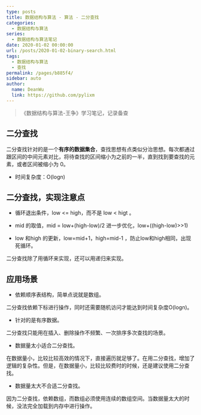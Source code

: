 ```yaml
---
type: posts
title: 数据结构与算法 - 算法 - 二分查找
categories: 
  - 数据结构与算法
series: 
  - 数据结构与算法笔记
date: 2020-01-02 00:00:00
url: /posts/2020-01-02-binary-search.html
tags: 
  - 数据结构与算法
  - 查找
permalink: /pages/b885f4/
sidebar: auto
author: 
  name: DeanWu
  link: https://github.com/pylixm
---
```


> 《数据结构与算法-王争》学习笔记，记录备查


## 二分查找

二分查找针对的是一个**有序的数据集合**，查找思想有点类似分治思想。每次都通过跟区间的中间元素对比，将待查找的区间缩小为之前的一半，直到找到要查找的元素，或者区间被缩小为 0。

- 时间复杂度：O(logn)

## 二分查找，实现注意点

- 循环退出条件，low <= high，而不是 low < higt 。

- mid 的取值，mid = low+(high-low)/2 进一步优化，low+((high-low)>>1)

- low 和high 的更新，low=mid+1，high=mid-1 ，防止low和high相同，出现死循环。


二分查找除了用循环来实现，还可以用递归来实现。

## 应用场景

- 依赖顺序表结构，简单点说就是数组。

二分查找依赖下标进行操作，同时还需要随机访问才能达到时间复杂度O(logn)。

- 针对的是有序数据。

二分查找只能用在插入、删除操作不频繁、一次排序多次查找的场景。

- 数据量太小适合二分查找。

在数据量小，比较比较高效的情况下，直接遍历就足够了。在用二分查找，增加了逻辑的复杂性。但是，在数据量小，比较比较费时的时候，还是建议使用二分查找。

- 数据量太大不合适二分查找。

因为二分查找，依赖数组，而数组必须使用连续的数组空间。当数据量太大的时候，没法完全加载到内存中进行操作。